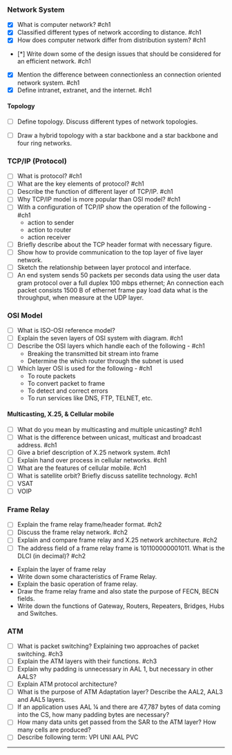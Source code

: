### Network System

- [x] What is computer network? #ch1 
- [x] Classified different types of network according to distance. #ch1 
- [x] How does computer network differ from distribution system? #ch1 
- [*] Write down some of the design issues that should be considered for an efficient network. #ch1 
- [x] Mention the difference between connectionless an connection oriented network system. #ch1 
- [x] Define intranet, extranet, and the internet. #ch1 

#### Topology

- [ ] Define topology. Discuss different types of network topologies.
- [ ] Draw a hybrid topology with a star backbone and a star backbone and four ring networks.


### TCP/IP (Protocol)

- [ ] What is protocol?  #ch1
- [ ] What are the key elements of protocol? #ch1 
- [ ] Describe the function of different layer of TCP/IP. #ch1 
- [ ] Why TCP/IP model is more popular than OSI model? #ch1 
- [ ] With a configuration of TCP/IP show the operation of the following - #ch1 
	- action to sender
	- action to router
	- action receiver
- [ ] Briefly describe about the TCP header format with necessary figure.
- [ ] Show how to provide communication to the top layer of five layer network.
- [ ] Sketch the relationship between layer protocol and interface.
- [ ] An end system sends 50 packets per seconds data using the user data gram protocol over a full duplex 100 mbps ethernet; An connection each packet consists 1500 B of ethernet frame pay load data what is the throughput, when measure at the UDP layer.

### OSI Model

- [ ] What is ISO-OSI reference model?
- [ ] Explain the seven layers of OSI system with diagram. #ch1 
- [ ] Describe the OSI layers which handle each of the following - #ch1 
    - Breaking the transmitted bit stream into frame
    - Determine the which router through the subnet is used
- [ ] Which layer OSI is used for the following - #ch1 
    - To route packets
    - To convert packet to frame
    - To detect and correct errors
    - To run services like DNS, FTP, TELNET, etc.

#### Multicasting, X.25, & Cellular mobile

- [ ] What do you mean by multicasting and multiple unicasting? #ch1 
- [ ] What is the difference between unicast, multicast and broadcast address. #ch1 
- [ ] Give a brief description of X.25 network system. #ch1 
- [ ] Explain hand over process in cellular networks. #ch1 
- [ ] What are the features of cellular mobile. #ch1 
- [ ] What is satellite orbit? Briefly discuss satellite technology. #ch1 
- [ ] VSAT
- [ ] VOIP

### Frame Relay

- [ ] Explain the frame relay frame/header format. #ch2
- [ ] Discuss the frame relay network. #ch2 
- [ ] Explain and compare frame relay and X.25 network architecture. #ch2 
- [ ] The address field of a frame relay frame is 101100000001011. What is the DLCI (in decimal)? #ch2 
- Explain the layer of frame relay
- Write down some characteristics of Frame Relay.
- Explain the basic operation of frame relay.
- Draw the frame relay frame and also state the purpose of FECN, BECN fields.
- Write down the functions of Gateway, Routers, Repeaters, Bridges, Hubs and Switches.

### ATM

- [ ] What is packet switching? Explaining two approaches of packet switching. #ch3 
- [ ] Explain the ATM layers with their functions. #ch3 
- [ ] Explain why padding is unnecessary in AAL 1, but necessary in other AALS?
- [ ] Explain ATM protocol architecture?
- [ ] What is the purpose of ATM Adaptation layer? Describe the AAL2, AAL3 and AAL5 layers.
- [ ] If an application uses AAL ¼ and there are 47,787 bytes of data coming into the CS, how many padding bytes are necessary? 
- [ ] How many data units get passed from the SAR to the ATM layer? How many cells are produced?
- [ ] Describe following term: VPI UNI AAL PVC

---
